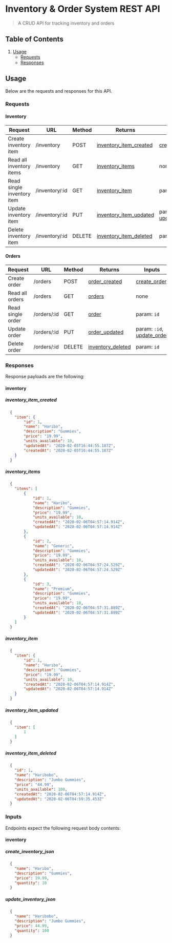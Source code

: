# Inventory & Order System REST API

> A CRUD API for tracking inventory and orders

## Table of Contents

1. [Usage](#Usage)
   - [Requests](#Requests)
   - [Responses](#Responses)

## Usage

Below are the requests and responses for this API.

### Requests
#### Inventory
Request | URL | Method | Returns | Inputs
--------- | ---------- | ---------- | ---------- | ----------
Create inventory item | /inventory | POST | [inventory_item_created](#inventory_item_created) | [create_inventory_item](#create_inventory_item)
Read all inventory items | /inventory | GET | [inventory_items](#inventory_items) | none
Read single inventory item | /inventory/:id | GET | [inventory_item](#inventory_item) | param: `id`
Update inventory item | /inventory/:id | PUT | [inventory_item_updated](#inventory_item_updated) | param: `:id`, [update_inventory_item](#update_inventory_item)
Delete inventory item | /inventory/:id | DELETE | [inventory_item_deleted](#inventory_item_deleted) | param: `id`

#### Orders
Request | URL | Method | Returns | Inputs
--------- | ---------- | ---------- | ---------- | ----------
Create order | /orders | POST | [order_created](#order_created) | [create_order](#create_order)
Read all orders | /orders | GET | [orders](#orders) | none
Read single order | /orders/:id | GET | [order](#order) | param: `id`
Update order | /orders/:id | PUT | [order_updated](#order_updated) | param: `:id`, [update_order](#update_order)
Delete order | /orders/:id | DELETE | [inventory_deleted](#inventory_deleted) | param: `id`

### Responses

Response payloads are the following:

#### inventory
##### inventory_item_created
```json
  {
    "item": {
        "id": 1,
        "name": "Haribo",
        "description": "Gummies",
        "price": "19.99",
        "units_available": 10,
        "updatedAt": "2020-02-05T16:44:55.187Z",
        "createdAt": "2020-02-05T16:44:55.187Z"
    }
  }
```
##### inventory_items
```json
  {
    "items": [
        {
            "id": 1,
            "name": "Haribo",
            "description": "Gummies",
            "price": "19.99",
            "units_available": 10,
            "createdAt": "2020-02-06T04:57:14.914Z",
            "updatedAt": "2020-02-06T04:57:14.914Z"
        },
        {
            "id": 2,
            "name": "Generic",
            "description": "Gummies",
            "price": "19.99",
            "units_available": 10,
            "createdAt": "2020-02-06T04:57:24.529Z",
            "updatedAt": "2020-02-06T04:57:24.529Z"
        },
        {
            "id": 3,
            "name": "Premium",
            "description": "Gummies",
            "price": "19.99",
            "units_available": 10,
            "createdAt": "2020-02-06T04:57:31.889Z",
            "updatedAt": "2020-02-06T04:57:31.889Z"
        }
    ]
  }
```
##### inventory_item
```json
  {
    "item": {
        "id": 1,
        "name": "Haribo",
        "description": "Gummies",
        "price": "19.99",
        "units_available": 10,
        "createdAt": "2020-02-06T04:57:14.914Z",
        "updatedAt": "2020-02-06T04:57:14.914Z"
    }
  }
```
##### inventory_item_updated
```json
  {
    "item": [
        1
    ]
  }
```
##### inventory_item_deleted
```json
  {
    "id": 1,
    "name": "Haribobo",
    "description": "Jumbo Gummies",
    "price": "44.99",
    "units_available": 100,
    "createdAt": "2020-02-06T04:57:14.914Z",
    "updatedAt": "2020-02-06T04:59:35.453Z"
  }
```

### Inputs

Endpoints expect the following request body contents:

#### inventory

##### create_inventory_json
```json
  {
    "name": "Haribo",
    "description": "Gummies",
    "price": 19.99,
    "quantity": 10
  }
```
##### update_inventory_json
```json
  {
    "name": "Haribobo",
    "description": "Jumbo Gummies",
    "price": 44.99,
    "quantity": 100
  }
```